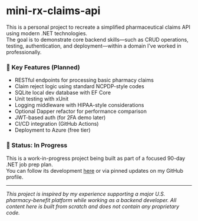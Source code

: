 # mini-rx-claims-api

This is a personal project to recreate a simplified pharmaceutical claims API using modern .NET technologies.  
The goal is to demonstrate core backend skills—such as CRUD operations, testing, authentication, and deployment—within a domain I’ve worked in professionally.

### 🧩 Key Features (Planned)
- RESTful endpoints for processing basic pharmacy claims
- Claim reject logic using standard NCPDP-style codes
- SQLite local dev database with EF Core
- Unit testing with xUnit
- Logging middleware with HIPAA-style considerations
- Optional Dapper refactor for performance comparison
- JWT-based auth (for 2FA demo later)
- CI/CD integration (GitHub Actions)
- Deployment to Azure (free tier)

### 🧪 Status: In Progress
This is a work-in-progress project being built as part of a focused 90-day .NET job prep plan.  
You can follow its development [here](#) or via pinned updates on my GitHub profile.

---

_This project is inspired by my experience supporting a major U.S. pharmacy-benefit platform while working as a backend developer. All content here is built from scratch and does not contain any proprietary code._
